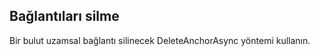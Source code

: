 ## <a name="deleting-anchors"></a>Bağlantıları silme

Bir bulut uzamsal bağlantı silinecek DeleteAnchorAsync yöntemi kullanın.

